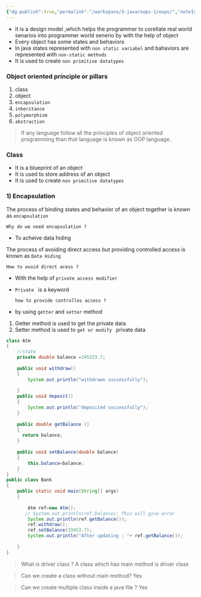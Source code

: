 ```yaml
---
{"dg-publish":true,"permalink":"/workspace/3-java/oops-1/oops/","noteIcon":""}
---
```



- It is a design model ,which helps the programmer to corellate real world senarios into programmer world senerio by with the help of object 
- Every object has some states and behaviors 
- In java states represented with `non static variabel` and bahaviors are represented with `non-static methods`
- It is used to create `non primitive datatypes`

### Object oriented principle or pillars 

 1) class 
 2) object
 3) `encapsulation`
 4) `inheritance`
 5) `polymorphism`
 6) `abstraction`

>If any language follow all the principles of object oriented programming than that language is known as OOP language.

### Class

- It is a blueprint of an object 
- It is used to store address of an object 
- It is used to create `non primitive datatypes`
### 1) Encapsulation

The process of binding states and behavior of an object together is known as `encapsulation`

<style> .container {font-family: sans-serif; text-align: center;} .button-wrapper button {z-index: 1;height: 40px; width: 100px; margin: 10px;padding: 5px;} .excalidraw .App-menu_top .buttonList { display: flex;} .excalidraw-wrapper { height: 800px; margin: 50px; position: relative;} :root[dir="ltr"] .excalidraw .layer-ui__wrapper .zen-mode-transition.App-menu_bottom--transition-left {transform: none;} </style><script src="https://cdn.jsdelivr.net/npm/react@17/umd/react.production.min.js"></script><script src="https://cdn.jsdelivr.net/npm/react-dom@17/umd/react-dom.production.min.js"></script><script type="text/javascript" src="https://cdn.jsdelivr.net/npm/@excalidraw/excalidraw@0/dist/excalidraw.production.min.js"></script><div id="Encapsulationexcalidraw.md1"></div><script>(function(){const InitialData={"type":"excalidraw","version":2,"source":"https://github.com/zsviczian/obsidian-excalidraw-plugin/releases/tag/2.12.2","elements":[{"id":"ryZvpGJ-3BcMzvtOktKLe","type":"rectangle","x":-298,"y":-304.2421875,"width":616,"height":413,"angle":0,"strokeColor":"#1e1e1e","backgroundColor":"transparent","fillStyle":"solid","strokeWidth":2,"strokeStyle":"solid","roughness":1,"opacity":100,"groupIds":[],"frameId":null,"index":"a0","roundness":{"type":3},"seed":133017438,"version":69,"versionNonce":903576834,"isDeleted":false,"boundElements":[],"updated":1754894632718,"link":null,"locked":false},{"id":"AVY4QYYZXHNHEfgGxK8NB","type":"rectangle","x":-139,"y":-255.2421875,"width":302,"height":243,"angle":0,"strokeColor":"#1e1e1e","backgroundColor":"transparent","fillStyle":"solid","strokeWidth":2,"strokeStyle":"solid","roughness":1,"opacity":100,"groupIds":[],"frameId":null,"index":"a1","roundness":{"type":3},"seed":1359288414,"version":97,"versionNonce":1820631362,"isDeleted":false,"boundElements":[],"updated":1754894640540,"link":null,"locked":false},{"id":"ZcWgz1kZruXP6gP7Upt9E","type":"rectangle","x":-267,"y":-229.2421875,"width":58,"height":24,"angle":0,"strokeColor":"#1e1e1e","backgroundColor":"transparent","fillStyle":"solid","strokeWidth":2,"strokeStyle":"solid","roughness":1,"opacity":100,"groupIds":[],"frameId":null,"index":"a2","roundness":{"type":3},"seed":1293596866,"version":39,"versionNonce":744776990,"isDeleted":false,"boundElements":[],"updated":1754894645313,"link":null,"locked":false},{"id":"Z1-C-2Py26Mim8rpmsVfs","type":"rectangle","x":-273,"y":-166.2421875,"width":58,"height":24,"angle":0,"strokeColor":"#1e1e1e","backgroundColor":"transparent","fillStyle":"solid","strokeWidth":2,"strokeStyle":"solid","roughness":1,"opacity":100,"groupIds":[],"frameId":null,"index":"a3","roundness":{"type":3},"seed":1488321346,"version":42,"versionNonce":882459394,"isDeleted":false,"boundElements":[],"updated":1754894648659,"link":null,"locked":false},{"id":"bOXAWQq_7GMnDWxkLwT-d","type":"rectangle","x":-266,"y":-103.2421875,"width":58,"height":24,"angle":0,"strokeColor":"#1e1e1e","backgroundColor":"transparent","fillStyle":"solid","strokeWidth":2,"strokeStyle":"solid","roughness":1,"opacity":100,"groupIds":[],"frameId":null,"index":"a4","roundness":{"type":3},"seed":1527346846,"version":42,"versionNonce":505213662,"isDeleted":false,"boundElements":[],"updated":1754894650645,"link":null,"locked":false},{"id":"PWshKElbriS13cH7TIL0i","type":"rectangle","x":-262,"y":-57.2421875,"width":58,"height":24,"angle":0,"strokeColor":"#1e1e1e","backgroundColor":"transparent","fillStyle":"solid","strokeWidth":2,"strokeStyle":"solid","roughness":1,"opacity":100,"groupIds":[],"frameId":null,"index":"a5","roundness":{"type":3},"seed":923292510,"version":58,"versionNonce":1400460610,"isDeleted":false,"boundElements":[],"updated":1754894654459,"link":null,"locked":false},{"id":"HCzkA9zynz7Ark01kNp5f","type":"rectangle","x":202,"y":-246.2421875,"width":58,"height":35,"angle":0,"strokeColor":"#1e1e1e","backgroundColor":"transparent","fillStyle":"solid","strokeWidth":2,"strokeStyle":"solid","roughness":1,"opacity":100,"groupIds":[],"frameId":null,"index":"a6","roundness":{"type":3},"seed":986265694,"version":93,"versionNonce":1767231938,"isDeleted":false,"boundElements":[{"id":"D-dD6CqZ24HO1ecKcRa8t","type":"arrow"}],"updated":1754894717971,"link":null,"locked":false},{"id":"Q0pZ8JaLwVJi4_FBIWgn7","type":"rectangle","x":203,"y":-164.2421875,"width":58,"height":24,"angle":0,"strokeColor":"#1e1e1e","backgroundColor":"transparent","fillStyle":"solid","strokeWidth":2,"strokeStyle":"solid","roughness":1,"opacity":100,"groupIds":[],"frameId":null,"index":"a7","roundness":{"type":3},"seed":568487198,"version":74,"versionNonce":602848542,"isDeleted":false,"boundElements":[{"id":"1HLp-yeUmTIQqP57EpmrK","type":"arrow"}],"updated":1754894722454,"link":null,"locked":false},{"id":"pbQzF1phEDfbp48n_UGLm","type":"rectangle","x":202,"y":-107.2421875,"width":58,"height":24,"angle":0,"strokeColor":"#1e1e1e","backgroundColor":"transparent","fillStyle":"solid","strokeWidth":2,"strokeStyle":"solid","roughness":1,"opacity":100,"groupIds":[],"frameId":null,"index":"a8","roundness":{"type":3},"seed":1388213058,"version":71,"versionNonce":474139870,"isDeleted":false,"boundElements":[],"updated":1754894667820,"link":null,"locked":false},{"id":"JvIV1f35b7g7caTyRSnOr","type":"rectangle","x":199,"y":-60.2421875,"width":58,"height":24,"angle":0,"strokeColor":"#1e1e1e","backgroundColor":"transparent","fillStyle":"solid","strokeWidth":2,"strokeStyle":"solid","roughness":1,"opacity":100,"groupIds":[],"frameId":null,"index":"a9","roundness":{"type":3},"seed":1316840066,"version":83,"versionNonce":1931267138,"isDeleted":false,"boundElements":[{"id":"mX-5UD7PH-CHin36-hPaj","type":"arrow"}],"updated":1754894727811,"link":null,"locked":false},{"id":"8e25FJaa8fYtZoRDdr6sK","type":"rectangle","x":-55.20685546392798,"y":-5.2421875,"width":66.3769414696634,"height":89,"angle":0,"strokeColor":"#1e1e1e","backgroundColor":"transparent","fillStyle":"solid","strokeWidth":2,"strokeStyle":"solid","roughness":1,"opacity":100,"groupIds":[],"frameId":null,"index":"aA","roundness":{"type":3},"seed":1999177538,"version":142,"versionNonce":1450248554,"isDeleted":false,"boundElements":[],"updated":1754906722850,"link":null,"locked":false},{"id":"EzqFd0QD","type":"text","x":-42,"y":1.7578125,"width":36.85997009277344,"height":75,"angle":0,"strokeColor":"#1e1e1e","backgroundColor":"transparent","fillStyle":"solid","strokeWidth":2,"strokeStyle":"solid","roughness":1,"opacity":100,"groupIds":[],"frameId":null,"index":"aB","roundness":null,"seed":491888670,"version":40,"versionNonce":284143490,"isDeleted":false,"boundElements":[],"updated":1754894710335,"link":null,"locked":false,"text":"123\n456\n789","rawText":"123\n456\n789","fontSize":20,"fontFamily":5,"textAlign":"left","verticalAlign":"top","containerId":null,"originalText":"123\n456\n789","autoResize":true,"lineHeight":1.25},{"id":"D-dD6CqZ24HO1ecKcRa8t","type":"arrow","x":269,"y":-224.2421875,"width":128,"height":3,"angle":0,"strokeColor":"#1e1e1e","backgroundColor":"transparent","fillStyle":"solid","strokeWidth":2,"strokeStyle":"solid","roughness":1,"opacity":100,"groupIds":[],"frameId":null,"index":"aC","roundness":{"type":2},"seed":2085041922,"version":40,"versionNonce":663577090,"isDeleted":false,"boundElements":[],"updated":1754894717970,"link":null,"locked":false,"points":[[0,0],[128,-3]],"lastCommittedPoint":null,"startBinding":{"elementId":"HCzkA9zynz7Ark01kNp5f","focus":0.2965191233347656,"gap":9},"endBinding":null,"startArrowhead":null,"endArrowhead":"arrow","elbowed":false},{"id":"1HLp-yeUmTIQqP57EpmrK","type":"arrow","x":265,"y":-149.2421875,"width":126,"height":2,"angle":0,"strokeColor":"#1e1e1e","backgroundColor":"transparent","fillStyle":"solid","strokeWidth":2,"strokeStyle":"solid","roughness":1,"opacity":100,"groupIds":[],"frameId":null,"index":"aD","roundness":{"type":2},"seed":45730114,"version":41,"versionNonce":131565790,"isDeleted":false,"boundElements":[],"updated":1754894722454,"link":null,"locked":false,"points":[[0,0],[126,-2]],"lastCommittedPoint":null,"startBinding":{"elementId":"Q0pZ8JaLwVJi4_FBIWgn7","focus":0.28280254777070013,"gap":4},"endBinding":null,"startArrowhead":null,"endArrowhead":"arrow","elbowed":false},{"id":"mX-5UD7PH-CHin36-hPaj","type":"arrow","x":261,"y":-45.2421875,"width":200,"height":3,"angle":0,"strokeColor":"#1e1e1e","backgroundColor":"transparent","fillStyle":"solid","strokeWidth":2,"strokeStyle":"solid","roughness":1,"opacity":100,"groupIds":[],"frameId":null,"index":"aE","roundness":{"type":2},"seed":1914473886,"version":55,"versionNonce":692169858,"isDeleted":false,"boundElements":[],"updated":1754894727811,"link":null,"locked":false,"points":[[0,0],[200,3]],"lastCommittedPoint":null,"startBinding":{"elementId":"JvIV1f35b7g7caTyRSnOr","focus":0.20144752714113434,"gap":4},"endBinding":null,"startArrowhead":null,"endArrowhead":"arrow","elbowed":false},{"id":"nu6lX8ZFi_ewKQejY3N3c","type":"ellipse","x":408,"y":-278.2421875,"width":297,"height":186,"angle":0,"strokeColor":"#1e1e1e","backgroundColor":"transparent","fillStyle":"solid","strokeWidth":2,"strokeStyle":"solid","roughness":1,"opacity":100,"groupIds":[],"frameId":null,"index":"aG","roundness":{"type":2},"seed":670773954,"version":115,"versionNonce":1493099678,"isDeleted":false,"boundElements":[],"updated":1754894737221,"link":null,"locked":false},{"id":"A2zpFvZZ","type":"text","x":468.46033291114367,"y":-250.4887641091201,"width":183.95052745691743,"height":116.91781396134436,"angle":0,"strokeColor":"#1e1e1e","backgroundColor":"transparent","fillStyle":"solid","strokeWidth":2,"strokeStyle":"solid","roughness":1,"opacity":100,"groupIds":[],"frameId":null,"index":"aH","roundness":null,"seed":932254658,"version":114,"versionNonce":499813034,"isDeleted":false,"boundElements":[],"updated":1754906743322,"link":null,"locked":false,"text":"withdraw\ndeposit\npin generate","rawText":"withdraw\ndeposit\npin generate","fontSize":31.178083723025168,"fontFamily":5,"textAlign":"left","verticalAlign":"top","containerId":null,"originalText":"withdraw\ndeposit\npin generate","autoResize":true,"lineHeight":1.25},{"id":"1BWIVowx3r8N_Csyzn_ly","type":"ellipse","x":470,"y":-87.2421875,"width":245,"height":143,"angle":0,"strokeColor":"#1e1e1e","backgroundColor":"transparent","fillStyle":"solid","strokeWidth":2,"strokeStyle":"solid","roughness":1,"opacity":100,"groupIds":[],"frameId":null,"index":"aI","roundness":{"type":2},"seed":1881329118,"version":51,"versionNonce":506398274,"isDeleted":false,"boundElements":[],"updated":1754894762877,"link":null,"locked":false},{"id":"zSy6qWDe","type":"text","x":509.7900332448621,"y":-48.2733436763848,"width":167.46388367683343,"height":59.82567875097686,"angle":0,"strokeColor":"#1e1e1e","backgroundColor":"transparent","fillStyle":"solid","strokeWidth":2,"strokeStyle":"solid","roughness":1,"opacity":100,"groupIds":[],"frameId":null,"index":"aJ","roundness":null,"seed":1890768258,"version":144,"versionNonce":1589765750,"isDeleted":false,"boundElements":[],"updated":1754906766283,"link":null,"locked":false,"text":"balance","rawText":"balance","fontSize":47.8605430007815,"fontFamily":5,"textAlign":"left","verticalAlign":"top","containerId":null,"originalText":"balance","autoResize":true,"lineHeight":1.25},{"id":"Cjc44XFz","type":"text","x":-33.47885557103619,"y":-301.73313783291354,"width":70.50335693359375,"height":39.01458413933686,"angle":0,"strokeColor":"#1e1e1e","backgroundColor":"transparent","fillStyle":"solid","strokeWidth":2,"strokeStyle":"solid","roughness":1,"opacity":100,"groupIds":[],"frameId":null,"index":"aK","roundness":null,"seed":551681694,"version":126,"versionNonce":2060743042,"isDeleted":false,"boundElements":[],"updated":1754895783938,"link":null,"locked":false,"text":"ATM","rawText":"ATM","fontSize":31.211667311469487,"fontFamily":5,"textAlign":"left","verticalAlign":"top","containerId":null,"originalText":"ATM","autoResize":true,"lineHeight":1.25}],"appState":{"theme":"dark","viewBackgroundColor":"#ffffff","currentItemStrokeColor":"#1e1e1e","currentItemBackgroundColor":"transparent","currentItemFillStyle":"solid","currentItemStrokeWidth":2,"currentItemStrokeStyle":"solid","currentItemRoughness":1,"currentItemOpacity":100,"currentItemFontFamily":5,"currentItemFontSize":20,"currentItemTextAlign":"left","currentItemStartArrowhead":null,"currentItemEndArrowhead":"arrow","currentItemArrowType":"round","scrollX":399.5505692680681,"scrollY":375.2217963388252,"zoom":{"value":1.622222},"currentItemRoundness":"round","gridSize":20,"gridStep":5,"gridModeEnabled":false,"gridColor":{"Bold":"rgba(217, 217, 217, 0.5)","Regular":"rgba(230, 230, 230, 0.5)"},"currentStrokeOptions":null,"frameRendering":{"enabled":true,"clip":true,"name":true,"outline":true},"objectsSnapModeEnabled":false,"activeTool":{"type":"selection","customType":null,"locked":false,"fromSelection":false,"lastActiveTool":null}},"files":{}};InitialData.scrollToContent=true;App=()=>{const e=React.useRef(null),t=React.useRef(null),[n,i]=React.useState({width:void 0,height:void 0});return React.useEffect(()=>{i({width:t.current.getBoundingClientRect().width,height:t.current.getBoundingClientRect().height});const e=()=>{i({width:t.current.getBoundingClientRect().width,height:t.current.getBoundingClientRect().height})};return window.addEventListener("resize",e),()=>window.removeEventListener("resize",e)},[t]),React.createElement(React.Fragment,null,React.createElement("div",{className:"excalidraw-wrapper",ref:t},React.createElement(ExcalidrawLib.Excalidraw,{ref:e,width:n.width,height:n.height,initialData:InitialData,viewModeEnabled:!0,zenModeEnabled:!0,gridModeEnabled:!1})))},excalidrawWrapper=document.getElementById("Encapsulationexcalidraw.md1");ReactDOM.render(React.createElement(App),excalidrawWrapper);})();</script>

	Why do we need encapsulation ?
-  To acheive data hiding

The process of avoiding direct access but providing controlled access is known as `Data Hiding `

	How to avoid direct acess ?

- With the help of `private access modifier`
- `Private ` is a keyword


	`how to provide controlles access ?`

- by using `getter` and `setter` method 

1) Getter method is used to get the private data
2) Setter method is used to `get or modify ` private data
<div id="Get&sSetexcalidraw.md2"></div><script>(function(){const InitialData={"type":"excalidraw","version":2,"source":"https://github.com/zsviczian/obsidian-excalidraw-plugin/releases/tag/2.12.2","elements":[{"id":"v4G46jsWHw9MfCzujVg0R","type":"line","x":-321,"y":-204.2421875,"width":568,"height":8,"angle":0,"strokeColor":"#1e1e1e","backgroundColor":"transparent","fillStyle":"solid","strokeWidth":2,"strokeStyle":"solid","roughness":1,"opacity":100,"groupIds":[],"frameId":null,"index":"a0","roundness":{"type":2},"seed":240191682,"version":110,"versionNonce":191040258,"isDeleted":false,"boundElements":null,"updated":1754896404091,"link":null,"locked":false,"points":[[0,0],[568,-8]],"lastCommittedPoint":null,"startBinding":null,"endBinding":null,"startArrowhead":null,"endArrowhead":null,"polygon":false},{"id":"vgVrM0LnbshWNrnLe2BTw","type":"line","x":-311,"y":-180.2421875,"width":223,"height":198,"angle":0,"strokeColor":"#1e1e1e","backgroundColor":"transparent","fillStyle":"solid","strokeWidth":2,"strokeStyle":"solid","roughness":1,"opacity":100,"groupIds":[],"frameId":null,"index":"a1","roundness":{"type":2},"seed":1143679582,"version":174,"versionNonce":1089091678,"isDeleted":false,"boundElements":null,"updated":1754896492505,"link":null,"locked":false,"points":[[0,0],[223,198]],"lastCommittedPoint":null,"startBinding":null,"endBinding":null,"startArrowhead":null,"endArrowhead":null,"polygon":false},{"id":"jMqTo1YDV880Q0OVouVZ0","type":"line","x":249,"y":-183.2421875,"width":245,"height":200,"angle":0,"strokeColor":"#1e1e1e","backgroundColor":"transparent","fillStyle":"solid","strokeWidth":2,"strokeStyle":"solid","roughness":1,"opacity":100,"groupIds":[],"frameId":null,"index":"a2","roundness":{"type":2},"seed":1363039198,"version":136,"versionNonce":1144751838,"isDeleted":false,"boundElements":null,"updated":1754896497119,"link":null,"locked":false,"points":[[0,0],[-245,200]],"lastCommittedPoint":null,"startBinding":null,"endBinding":null,"startArrowhead":null,"endArrowhead":null,"polygon":false},{"id":"BSnVA8JH","type":"text","x":-359,"y":-207.2421875,"width":44.43995666503906,"height":25,"angle":0,"strokeColor":"#1e1e1e","backgroundColor":"transparent","fillStyle":"solid","strokeWidth":2,"strokeStyle":"solid","roughness":1,"opacity":100,"groupIds":[],"frameId":null,"index":"a3","roundness":null,"seed":1524295874,"version":42,"versionNonce":170409602,"isDeleted":false,"boundElements":null,"updated":1754896482975,"link":null,"locked":false,"text":"User","rawText":"User","fontSize":20,"fontFamily":5,"textAlign":"left","verticalAlign":"top","containerId":null,"originalText":"User","autoResize":true,"lineHeight":1.25},{"id":"NprI0lGI","type":"text","x":-91,"y":-239.2421875,"width":128.83987426757812,"height":25,"angle":0,"strokeColor":"#1e1e1e","backgroundColor":"transparent","fillStyle":"solid","strokeWidth":2,"strokeStyle":"solid","roughness":1,"opacity":100,"groupIds":[],"frameId":null,"index":"a4","roundness":null,"seed":1613040962,"version":16,"versionNonce":787597698,"isDeleted":false,"boundElements":null,"updated":1754896438943,"link":null,"locked":false,"text":"direct access","rawText":"direct access","fontSize":20,"fontFamily":5,"textAlign":"left","verticalAlign":"top","containerId":null,"originalText":"direct access","autoResize":true,"lineHeight":1.25},{"id":"QmMHSSzL","type":"text","x":257,"y":-218.2421875,"width":74.09992980957031,"height":25,"angle":0,"strokeColor":"#1e1e1e","backgroundColor":"transparent","fillStyle":"solid","strokeWidth":2,"strokeStyle":"solid","roughness":1,"opacity":100,"groupIds":[],"frameId":null,"index":"a5","roundness":null,"seed":1074450690,"version":55,"versionNonce":1893931842,"isDeleted":false,"boundElements":null,"updated":1754896448523,"link":null,"locked":false,"text":"Balance","rawText":"Balance","fontSize":20,"fontFamily":5,"textAlign":"left","verticalAlign":"top","containerId":null,"originalText":"Balance","autoResize":true,"lineHeight":1.25},{"id":"J3ha4n1Y","type":"text","x":-87,"y":27.7578125,"width":88.83993530273438,"height":25,"angle":0,"strokeColor":"#1e1e1e","backgroundColor":"transparent","fillStyle":"solid","strokeWidth":2,"strokeStyle":"solid","roughness":1,"opacity":100,"groupIds":[],"frameId":null,"index":"a6","roundness":null,"seed":1339640734,"version":32,"versionNonce":731730846,"isDeleted":false,"boundElements":null,"updated":1754896506880,"link":null,"locked":false,"text":"Enter pin","rawText":"Enter pin","fontSize":20,"fontFamily":5,"textAlign":"left","verticalAlign":"top","containerId":null,"originalText":"Enter pin","autoResize":true,"lineHeight":1.25},{"id":"k2Y2iN97B5VLPOrGF6TC2","type":"ellipse","x":-114,"y":65.7578125,"width":172,"height":97,"angle":0,"strokeColor":"#e03131","backgroundColor":"transparent","fillStyle":"solid","strokeWidth":2,"strokeStyle":"solid","roughness":1,"opacity":100,"groupIds":[],"frameId":null,"index":"a7","roundness":{"type":2},"seed":2063041566,"version":93,"versionNonce":1137558814,"isDeleted":false,"boundElements":[],"updated":1754896647605,"link":null,"locked":false},{"id":"ucy6zIcb","type":"text","x":-67,"y":96.7578125,"width":95.73994445800781,"height":50,"angle":0,"strokeColor":"#e03131","backgroundColor":"transparent","fillStyle":"solid","strokeWidth":2,"strokeStyle":"solid","roughness":1,"opacity":100,"groupIds":[],"frameId":null,"index":"a8","roundness":null,"seed":668647490,"version":24,"versionNonce":2130033282,"isDeleted":false,"boundElements":null,"updated":1754896571030,"link":null,"locked":false,"text":"controlled\naccerr","rawText":"controlled\naccerr","fontSize":20,"fontFamily":5,"textAlign":"left","verticalAlign":"top","containerId":null,"originalText":"controlled\naccerr","autoResize":true,"lineHeight":1.25},{"id":"72M1m8fMck3sPr-S4Kbyk","type":"arrow","x":-48,"y":216.7578125,"width":96,"height":2,"angle":0,"strokeColor":"#1e1e1e","backgroundColor":"transparent","fillStyle":"solid","strokeWidth":2,"strokeStyle":"solid","roughness":1,"opacity":100,"groupIds":[],"frameId":null,"index":"aA","roundness":null,"seed":1805082946,"version":53,"versionNonce":697610846,"isDeleted":false,"boundElements":null,"updated":1754896612784,"link":null,"locked":false,"points":[[0,0],[96,-2]],"lastCommittedPoint":null,"startBinding":null,"endBinding":null,"startArrowhead":null,"endArrowhead":"arrow","elbowed":false},{"id":"dIBU44qgJjZFMKUlvXAiS","type":"arrow","x":-48,"y":280.7578125,"width":106,"height":2,"angle":0,"strokeColor":"#1e1e1e","backgroundColor":"transparent","fillStyle":"solid","strokeWidth":2,"strokeStyle":"solid","roughness":1,"opacity":100,"groupIds":[],"frameId":null,"index":"aB","roundness":null,"seed":1087900226,"version":28,"versionNonce":503418562,"isDeleted":false,"boundElements":null,"updated":1754896617417,"link":null,"locked":false,"points":[[0,0],[106,-2]],"lastCommittedPoint":null,"startBinding":null,"endBinding":null,"startArrowhead":null,"endArrowhead":"arrow","elbowed":false},{"id":"yTysdFol","type":"text","x":58,"y":197.7578125,"width":143.4999237060547,"height":25,"angle":0,"strokeColor":"#1e1e1e","backgroundColor":"transparent","fillStyle":"solid","strokeWidth":2,"strokeStyle":"solid","roughness":1,"opacity":100,"groupIds":[],"frameId":null,"index":"aC","roundness":null,"seed":981216770,"version":41,"versionNonce":1601209602,"isDeleted":false,"boundElements":null,"updated":1754896643898,"link":null,"locked":false,"text":"getter Method","rawText":"getter Method","fontSize":20,"fontFamily":5,"textAlign":"left","verticalAlign":"top","containerId":null,"originalText":"getter Method","autoResize":true,"lineHeight":1.25},{"id":"yuk4eZFL","type":"text","x":68,"y":272.7578125,"width":141.19992065429688,"height":25,"angle":0,"strokeColor":"#1e1e1e","backgroundColor":"transparent","fillStyle":"solid","strokeWidth":2,"strokeStyle":"solid","roughness":1,"opacity":100,"groupIds":[],"frameId":null,"index":"aD","roundness":null,"seed":553806018,"version":43,"versionNonce":517772482,"isDeleted":false,"boundElements":null,"updated":1754896643898,"link":null,"locked":false,"text":"setter method","rawText":"setter method","fontSize":20,"fontFamily":5,"textAlign":"left","verticalAlign":"top","containerId":null,"originalText":"setter method","autoResize":true,"lineHeight":1.25},{"id":"YoMpXh4Kx9JOvl82d3VCJ","type":"line","x":-61,"y":162.7578125,"width":3,"height":140,"angle":0,"strokeColor":"#1e1e1e","backgroundColor":"transparent","fillStyle":"solid","strokeWidth":2,"strokeStyle":"solid","roughness":1,"opacity":100,"groupIds":[],"frameId":null,"index":"aE","roundness":{"type":2},"seed":911438174,"version":67,"versionNonce":2012418882,"isDeleted":false,"boundElements":null,"updated":1754896654299,"link":null,"locked":false,"points":[[0,0],[3,140]],"lastCommittedPoint":null,"startBinding":null,"endBinding":null,"startArrowhead":null,"endArrowhead":null,"polygon":false},{"id":"_mrsRvBE23h01jEOUdWXz","type":"arrow","x":-51,"y":175.7578125,"width":2,"height":174,"angle":0,"strokeColor":"#1e1e1e","backgroundColor":"transparent","fillStyle":"solid","strokeWidth":2,"strokeStyle":"solid","roughness":1,"opacity":100,"groupIds":[],"frameId":null,"index":"a9","roundness":null,"seed":1394547266,"version":60,"versionNonce":548205570,"isDeleted":true,"boundElements":null,"updated":1754896647604,"link":null,"locked":false,"points":[[0,0],[-2,174]],"lastCommittedPoint":null,"startBinding":{"elementId":"k2Y2iN97B5VLPOrGF6TC2","focus":0.2575526193479848,"gap":14.605662008089487},"endBinding":null,"startArrowhead":null,"endArrowhead":"arrow","elbowed":false}],"appState":{"theme":"dark","viewBackgroundColor":"#ffffff","currentItemStrokeColor":"#1e1e1e","currentItemBackgroundColor":"transparent","currentItemFillStyle":"solid","currentItemStrokeWidth":2,"currentItemStrokeStyle":"solid","currentItemRoughness":1,"currentItemOpacity":100,"currentItemFontFamily":5,"currentItemFontSize":20,"currentItemTextAlign":"left","currentItemStartArrowhead":null,"currentItemEndArrowhead":"arrow","currentItemArrowType":"sharp","scrollX":837,"scrollY":476.7578125,"zoom":{"value":1},"currentItemRoundness":"round","gridSize":20,"gridStep":5,"gridModeEnabled":false,"gridColor":{"Bold":"rgba(217, 217, 217, 0.5)","Regular":"rgba(230, 230, 230, 0.5)"},"currentStrokeOptions":null,"frameRendering":{"enabled":true,"clip":true,"name":true,"outline":true},"objectsSnapModeEnabled":false,"activeTool":{"type":"selection","customType":null,"locked":false,"fromSelection":false,"lastActiveTool":null}},"files":{}};InitialData.scrollToContent=true;App=()=>{const e=React.useRef(null),t=React.useRef(null),[n,i]=React.useState({width:void 0,height:void 0});return React.useEffect(()=>{i({width:t.current.getBoundingClientRect().width,height:t.current.getBoundingClientRect().height});const e=()=>{i({width:t.current.getBoundingClientRect().width,height:t.current.getBoundingClientRect().height})};return window.addEventListener("resize",e),()=>window.removeEventListener("resize",e)},[t]),React.createElement(React.Fragment,null,React.createElement("div",{className:"excalidraw-wrapper",ref:t},React.createElement(ExcalidrawLib.Excalidraw,{ref:e,width:n.width,height:n.height,initialData:InitialData,viewModeEnabled:!0,zenModeEnabled:!0,gridModeEnabled:!1})))},excalidrawWrapper=document.getElementById("Get&sSetexcalidraw.md2");ReactDOM.render(React.createElement(App),excalidrawWrapper);})();</script>

```java
class Atm  
{  
    //state  
    private double balance =345323.7;  
  
    public void withdraw()  
    {  
        System.out.println("withdrawn successfully");  
  
    }  
    public void deposit()  
    {  
        System.out.println("deposited successfully");  
    }  
  
    public double getBalance ()  
    {  
      return balance;  
    }  
  
    public void setBalance(double balance)  
    {  
        this.balance=balance;  
    }  
}  
public class Bank  
{  
    public static void main(String[] args)  
    {  
  
        Atm ref=new Atm();  
       // System.out.println(ref.balance); This will give error  
        System.out.println(ref.getBalance());  
        ref.withdraw();  
        ref.setBalance(33453.7);  
        System.out.println("After updating : "+ ref.getBalance());  
  
    }  
}
```

>What is driver class ? 
>	A class which has main method is driver class

>Can we create a class without main method?
>	Yes

>Can we create multiple class inside a java file ?
>	Yes


